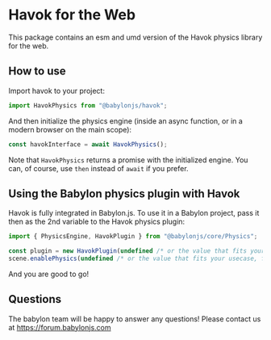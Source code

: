 # Havok for the Web

This package contains an esm and umd version of the Havok physics library for the web.

## How to use

Import havok to your project:

```javascript
import HavokPhysics from "@babylonjs/havok";
```

And then initialize the physics engine (inside an async function, or in a modern browser on the main scope):

```javascript
const havokInterface = await HavokPhysics();
```

Note that `HavokPhysics` returns a promise with the initialized engine. You can, of course, use `then` instead of `await` if you prefer.

## Using the Babylon physics plugin with Havok

Havok is fully integrated in Babylon.js. To use it in a Babylon project, pass it then as the 2nd variable to the Havok physics plugin:

```javascript
import { PhysicsEngine, HavokPlugin } from "@babylonjs/core/Physics";

const plugin = new HavokPlugin(undefined /* or the value that fits your usecase */, havokInterface);
scene.enablePhysics(undefined /* or the value that fits your usecase, for example: new Vector3(0, -9.81, 0) */, plugin);
```

And you are good to go!

## Questions

The babylon team will be happy to answer any questions! Please contact us at https://forum.babylonjs.com
